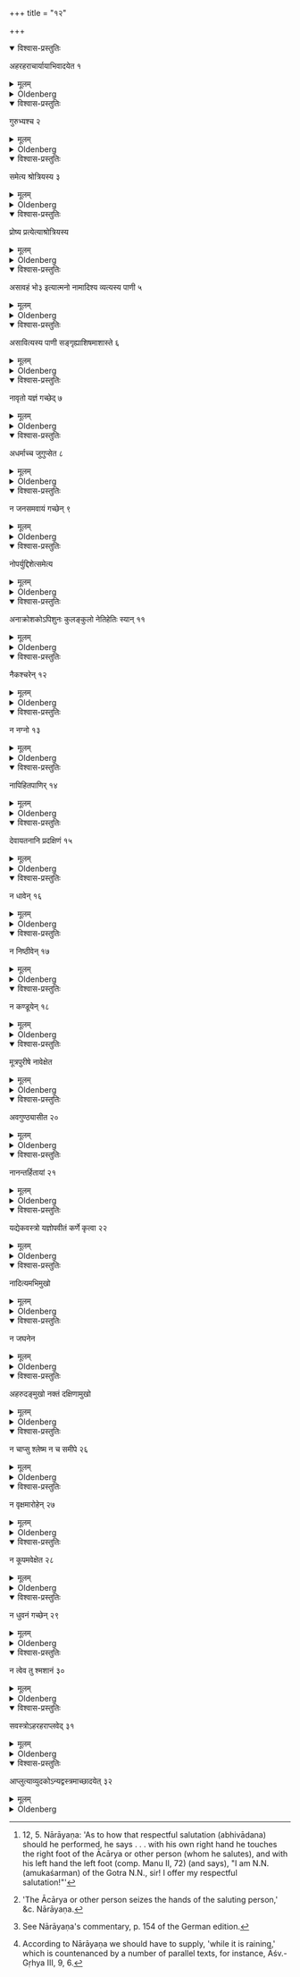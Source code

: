 +++
title = "१२"

+++


<details open><summary>विश्वास-प्रस्तुतिः</summary>

अहरहराचार्यायाभिवादयेत १
</details>

<details><summary>मूलम्</summary>

अहरहराचार्यायाभिवादयेत १
</details>

<details><summary>Oldenberg</summary>

1. Every day he shall respectfully salute his teacher,

</details>

<details open><summary>विश्वास-प्रस्तुतिः</summary>

गुरुभ्यश्च २
</details>

<details><summary>मूलम्</summary>

गुरुभ्यश्च २
</details>

<details><summary>Oldenberg</summary>

2. And his Gurus,

</details>

<details open><summary>विश्वास-प्रस्तुतिः</summary>

समेत्य श्रोत्रियस्य ३
</details>

<details><summary>मूलम्</summary>

समेत्य श्रोत्रियस्य ३
</details>

<details><summary>Oldenberg</summary>

3. A Śrotriya when meeting him,

</details>

<details open><summary>विश्वास-प्रस्तुतिः</summary>

प्रोष्य प्रत्येत्याश्रोत्रियस्य
</details>

<details><summary>मूलम्</summary>

प्रोष्य प्रत्येत्याश्रोत्रियस्य

</details>

<details><summary>Oldenberg</summary>

4. When he returns from a journey, (also) one who is not a Śrotriya.

</details>

<details open><summary>विश्वास-प्रस्तुतिः</summary>

असावहं भो३ इत्यात्मनो नामादिश्य व्यत्यस्य पाणी ५
</details>

<details><summary>मूलम्</summary>

असावहं भो३ इत्यात्मनो नामादिश्य व्यत्यस्य पाणी ५
</details>

<details><summary>Oldenberg</summary>

5 [^1] . In the words, 'I am N.N., sir!' pronouncing his own name, crossing his hands (so as to seize with his right hand the right foot, and with his left hand the left of the other person).

[^1]:  12, 5. Nārāyaṇa: 'As to how that respectful salutation (abhivādana) should he performed, he says . . . with his own right hand he touches the right foot of the Ācārya or other person (whom he salutes), and with his left hand the left foot (comp. Manu II, 72) (and says), "I am N.N. (amukaśarman) of the Gotra N.N., sir! I offer my respectful salutation!"'

</details>

<details open><summary>विश्वास-प्रस्तुतिः</summary>

असावित्यस्य पाणी सङ्गृह्याशिषमाशास्ते ६
</details>

<details><summary>मूलम्</summary>

असावित्यस्य पाणी सङ्गृह्याशिषमाशास्ते ६
</details>

<details><summary>Oldenberg</summary>

6 [^2] . (The person who has been thus saluted, in reply addressing him with his name,) 'N.N.!' and seizing his hands, pronounces a wish to him.

[^2]:  'The Ācārya or other person seizes the hands of the saluting person,' &c. Nārāyaṇa.

</details>

<details open><summary>विश्वास-प्रस्तुतिः</summary>

नावृतो यज्ञं गच्छेद् ७
</details>

<details><summary>मूलम्</summary>

नावृतो यज्ञं गच्छेद् ७
</details>

<details><summary>Oldenberg</summary>

7. Let him not go to a sacrifice without being chosen (thereto).

</details>

<details open><summary>विश्वास-प्रस्तुतिः</summary>

अधर्माच्च जुगुप्सेत ८
</details>

<details><summary>मूलम्</summary>

अधर्माच्च जुगुप्सेत ८
</details>

<details><summary>Oldenberg</summary>

8. And let him beware of (doing) wrong.

</details>

<details open><summary>विश्वास-प्रस्तुतिः</summary>

न जनसमवायं गच्छेन् ९
</details>

<details><summary>मूलम्</summary>

न जनसमवायं गच्छेन् ९
</details>

<details><summary>Oldenberg</summary>

9. Let him not go to assemblies of people.

</details>

<details open><summary>विश्वास-प्रस्तुतिः</summary>

नोपर्युद्दिशेत्समेत्य
</details>

<details><summary>मूलम्</summary>

नोपर्युद्दिशेत्समेत्य
</details>

<details><summary>Oldenberg</summary>

10 [^3] . If he has come upon (such assemblies), let him not point out (anything evil) against (anybody).

[^3]:  See Nārāyaṇa's commentary, p. 154 of the German edition.

</details>

<details open><summary>विश्वास-प्रस्तुतिः</summary>

अनाक्रोशकोऽपिशुनः कुलङ्कुलो नेतिहेतिः स्यान् ११
</details>

<details><summary>मूलम्</summary>

अनाक्रोशकोऽपिशुनः कुलङ्कुलो नेतिहेतिः स्यान् ११
</details>

<details><summary>Oldenberg</summary>

11. He shall not be a reviler, nor slanderous, nor a wanderer from house to house, nor a prattler.

</details>

<details open><summary>विश्वास-प्रस्तुतिः</summary>

नैकश्चरेन् १२
</details>

<details><summary>मूलम्</summary>

नैकश्चरेन् १२
</details>

<details><summary>Oldenberg</summary>

12. He shall not walk alone,

</details>

<details open><summary>विश्वास-प्रस्तुतिः</summary>

न नग्नो १३
</details>

<details><summary>मूलम्</summary>

न नग्नो १३
</details>

<details><summary>Oldenberg</summary>

13. Nor naked,

</details>

<details open><summary>विश्वास-प्रस्तुतिः</summary>

नापिहितपाणिर् १४
</details>

<details><summary>मूलम्</summary>

नापिहितपाणिर् १४
</details>

<details><summary>Oldenberg</summary>

14. Nor with veiled hands.

</details>

<details open><summary>विश्वास-प्रस्तुतिः</summary>

देवायतनानि प्रदक्षिणं १५
</details>

<details><summary>मूलम्</summary>

देवायतनानि प्रदक्षिणं १५
</details>

<details><summary>Oldenberg</summary>

15. Gods’-houses (he shall walk round) keeping the right side turned to them.

</details>

<details open><summary>विश्वास-प्रस्तुतिः</summary>

न धावेन् १६
</details>

<details><summary>मूलम्</summary>

न धावेन् १६
</details>

<details><summary>Oldenberg</summary>

16 [^4] . Let him not run.

[^4]:  According to Nārāyaṇa we should have to supply, 'while it is raining,' which is countenanced by a number of parallel texts, for instance, Āśv.-Gṛhya III, 9, 6.

</details>

<details open><summary>विश्वास-प्रस्तुतिः</summary>

न निष्ठीवेन् १७
</details>

<details><summary>मूलम्</summary>

न निष्ठीवेन् १७
</details>

<details><summary>Oldenberg</summary>

17. Let him not spit.

</details>

<details open><summary>विश्वास-प्रस्तुतिः</summary>

न कण्डूयेन् १८
</details>

<details><summary>मूलम्</summary>

न कण्डूयेन् १८
</details>

<details><summary>Oldenberg</summary>

18. Let him not scratch himself.

</details>

<details open><summary>विश्वास-प्रस्तुतिः</summary>

मूत्रपुरीषे नावेक्षेत
</details>

<details><summary>मूलम्</summary>

मूत्रपुरीषे नावेक्षेत
</details>

<details><summary>Oldenberg</summary>

19. Let him not look on urine and excrements.

</details>

<details open><summary>विश्वास-प्रस्तुतिः</summary>

अवगुण्ठ्यासीत २०
</details>

<details><summary>मूलम्</summary>

अवगुण्ठ्यासीत २०
</details>

<details><summary>Oldenberg</summary>

20. Let him sit with veiled head,

</details>

<details open><summary>विश्वास-प्रस्तुतिः</summary>

नानन्तर्हितायां २१
</details>

<details><summary>मूलम्</summary>

नानन्तर्हितायां २१
</details>

<details><summary>Oldenberg</summary>

21. Not on the bare (ground),

</details>

<details open><summary>विश्वास-प्रस्तुतिः</summary>

यद्येकवस्त्रो यज्ञोपवीतं कर्णे कृत्वा २२
</details>

<details><summary>मूलम्</summary>

यद्येकवस्त्रो यज्ञोपवीतं कर्णे कृत्वा २२
</details>

<details><summary>Oldenberg</summary>

22. If he has only one garment, suspending his sacrificial cord on his ear,

</details>

<details open><summary>विश्वास-प्रस्तुतिः</summary>

नादित्यमभिमुखो
</details>

<details><summary>मूलम्</summary>

नादित्यमभिमुखो 
</details>

<details><summary>Oldenberg</summary>

23. Not turning his face to the sun,

</details>

<details open><summary>विश्वास-प्रस्तुतिः</summary>

न जघनेन
</details>

<details><summary>मूलम्</summary>

न जघनेन 
</details>

<details><summary>Oldenberg</summary>

24. Nor his rump,

</details>

<details open><summary>विश्वास-प्रस्तुतिः</summary>

अहरुदङ्मुखो नक्तं दक्षिणामुखो
</details>

<details><summary>मूलम्</summary>

अहरुदङ्मुखो नक्तं दक्षिणामुखो 
</details>

<details><summary>Oldenberg</summary>

25. In the day-time with his face to the north, at night to the south.

</details>

<details open><summary>विश्वास-प्रस्तुतिः</summary>

न चाप्सु श्लेष्म न च समीपे २६
</details>

<details><summary>मूलम्</summary>

न चाप्सु श्लेष्म न च समीपे २६
</details>

<details><summary>Oldenberg</summary>

26. He shall not (eject) phlegm into water, nor in the neighbourhood (of water).

</details>

<details open><summary>विश्वास-प्रस्तुतिः</summary>

न वृक्षमारोहेन् २७
</details>

<details><summary>मूलम्</summary>

न वृक्षमारोहेन् २७
</details>

<details><summary>Oldenberg</summary>

27. He shall not climb up a tree.

</details>

<details open><summary>विश्वास-प्रस्तुतिः</summary>

न कूपमवेक्षेत २८
</details>

<details><summary>मूलम्</summary>

न कूपमवेक्षेत २८
</details>

<details><summary>Oldenberg</summary>

28. He shall not look down into a well.

</details>

<details open><summary>विश्वास-प्रस्तुतिः</summary>

न धुवनं गच्छेन् २९
</details>

<details><summary>मूलम्</summary>

न धुवनं गच्छेन् २९
</details>

<details><summary>Oldenberg</summary>

29. He shall not go to an execution-place,

</details>

<details open><summary>विश्वास-प्रस्तुतिः</summary>

न त्वेव तु श्मशानं ३०
</details>

<details><summary>मूलम्</summary>

न त्वेव तु श्मशानं ३०
</details>

<details><summary>Oldenberg</summary>

30. And in no case to a cemetery.

</details>

<details open><summary>विश्वास-प्रस्तुतिः</summary>

सवस्त्रोऽहरहराप्लवेद् ३१
</details>

<details><summary>मूलम्</summary>

सवस्त्रोऽहरहराप्लवेद् ३१
</details>

<details><summary>Oldenberg</summary>

31. Let him bathe day by day with his clothes on.

</details>

<details open><summary>विश्वास-प्रस्तुतिः</summary>

आप्लुत्याव्युदकोऽन्यद्वस्त्रमाच्छादयेत् ३२
</details>

<details><summary>मूलम्</summary>

आप्लुत्याव्युदकोऽन्यद्वस्त्रमाच्छादयेत् ३२
</details>

<details><summary>Oldenberg</summary>

32. When he has bathed, let him put on another garment before he is dry.

</details>
